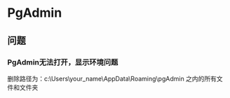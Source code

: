 #  PgAdmin
##  问题
###  PgAdmin无法打开，显示环境问题  
删除路径为：c:\Users\your_name\AppData\Roaming\pgAdmin 之内的所有文件和文件夹
